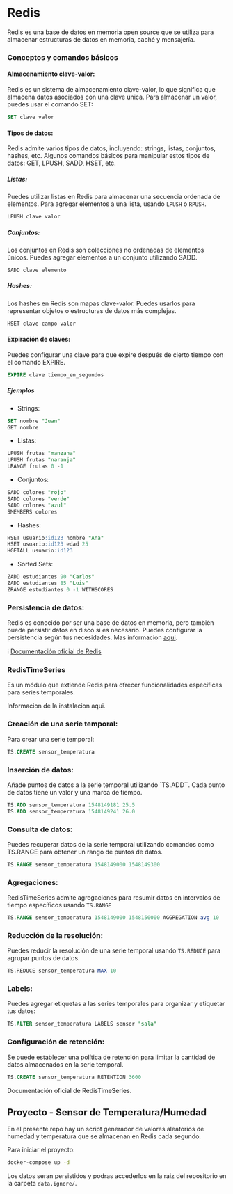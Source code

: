 # Redis

Redis es una base de datos en memoria open source que se utiliza para almacenar estructuras de datos en memoria, caché y mensajería.

### Conceptos y comandos básicos

#### Almacenamiento clave-valor:
Redis es un sistema de almacenamiento clave-valor, lo que significa que almacena datos asociados con una clave única.
Para almacenar un valor, puedes usar el comando SET:
```sql
SET clave valor
```

#### Tipos de datos:
Redis admite varios tipos de datos, incluyendo: strings, listas, conjuntos, hashes, etc.
Algunos comandos básicos para manipular estos tipos de datos: GET, LPUSH, SADD, HSET, etc.

##### Listas:
Puedes utilizar listas en Redis para almacenar una secuencia ordenada de elementos. Para agregar elementos a una lista, usando `LPUSH` o `RPUSH`.
```sql
LPUSH clave valor
```

##### Conjuntos:
Los conjuntos en Redis son colecciones no ordenadas de elementos únicos. Puedes agregar elementos a un conjunto utilizando SADD.
```sql
SADD clave elemento
```

##### Hashes:
Los hashes en Redis son mapas clave-valor. Puedes usarlos para representar objetos o estructuras de datos más complejas.
```sql
HSET clave campo valor
```

#### Expiración de claves:
Puedes configurar una clave para que expire después de cierto tiempo con el comando EXPIRE.
```sql
EXPIRE clave tiempo_en_segundos
```

##### Ejemplos

- Strings:
```sql
SET nombre "Juan"
GET nombre
```

- Listas:
```sql
LPUSH frutas "manzana"
LPUSH frutas "naranja"
LRANGE frutas 0 -1
```

- Conjuntos:
```sql
SADD colores "rojo"
SADD colores "verde"
SADD colores "azul"
SMEMBERS colores
```

- Hashes:
```sql
HSET usuario:id123 nombre "Ana"
HSET usuario:id123 edad 25
HGETALL usuario:id123
```

- Sorted Sets:
```sql
ZADD estudiantes 90 "Carlos"
ZADD estudiantes 85 "Luis"
ZRANGE estudiantes 0 -1 WITHSCORES
```

### Persistencia de datos:
Redis es conocido por ser una base de datos en memoria, pero también puede persistir datos en disco si es necesario. Puedes configurar la persistencia según tus necesidades.
Mas informacion [aqui](https://redis.io/docs/management/persistence/).


ℹ️ [Documentación oficial de Redis](https://redis.io/docs/get-started/data-store/)

### RedisTimeSeries
Es un módulo que extiende Redis para ofrecer funcionalidades específicas para series temporales.

Informacion de la instalacion aqui.
    
### Creación de una serie temporal:
Para crear una serie temporal:
```sql
TS.CREATE sensor_temperatura
```

### Inserción de datos:
Añade puntos de datos a la serie temporal utilizando `TS.ADD``. Cada punto de datos tiene un valor y una marca de tiempo.
```sql
TS.ADD sensor_temperatura 1548149181 25.5
TS.ADD sensor_temperatura 1548149241 26.0
```

### Consulta de datos:
Puedes recuperar datos de la serie temporal utilizando comandos como TS.RANGE para obtener un rango de puntos de datos.
```sql
TS.RANGE sensor_temperatura 1548149000 1548149300
```

### Agregaciones:
RedisTimeSeries admite agregaciones para resumir datos en intervalos de tiempo específicos usando `TS.RANGE`
```sql
TS.RANGE sensor_temperatura 1548149000 1548150000 AGGREGATION avg 10

```

### Reducción de la resolución:
Puedes reducir la resolución de una serie temporal usando `TS.REDUCE` para agrupar puntos de datos.

```sql
TS.REDUCE sensor_temperatura MAX 10
```

### Labels:
Puedes agregar etiquetas a las series temporales para organizar y etiquetar tus datos:
```sql
TS.ALTER sensor_temperatura LABELS sensor "sala"
```

### Configuración de retención:
Se puede establecer una política de retención para limitar la cantidad de datos almacenados en la serie temporal.

```sql
TS.CREATE sensor_temperatura RETENTION 3600
```

Documentación oficial de RedisTimeSeries.


## Proyecto - Sensor de Temperatura/Humedad

En el presente repo hay un script generador de valores aleatorios de humedad y temperatura que se almacenan en Redis cada segundo.

Para iniciar el proyecto:
```bash
docker-compose up -d
```

Los datos seran persistidos y podras accederlos en la raiz del repositorio en la carpeta `data.ignore/`.